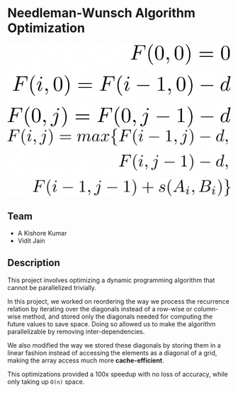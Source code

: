 # Needleman-Wunsch Algorithm Optimization
![Base Case](equation1.png)
![Recurrence Relation](equation2.png)
## Team
- A Kishore Kumar
- Vidit Jain

## Description 
This project involves optimizing a dynamic programming algorithm that cannot be parallelized trivially.

In this project, we worked on reordering the way we process the recurrence relation by iterating over the diagonals instead of a row-wise or column-wise method, and stored only the diagonals needed for computing the future values to save space. Doing so allowed us to make the algorithm parallelizable by removing inter-dependencies. 

We also modified the way we stored these diagonals by storing them in a linear fashion instead of accessing the elements as a diagonal of a grid, making the array access much more **cache-efficient**. 

This optimizations provided a 100x speedup with no loss of accuracy, while only taking up `O(n)` space.
